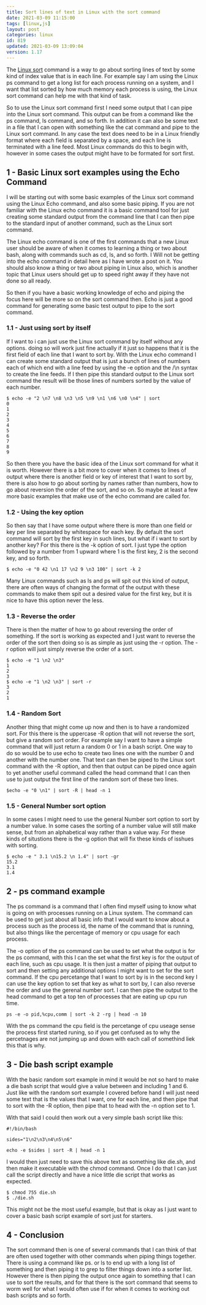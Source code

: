 ```yaml
---
title: Sort lines of text in Linux with the sort command
date: 2021-03-09 11:15:00
tags: [linux,js]
layout: post
categories: linux
id: 819
updated: 2021-03-09 13:09:04
version: 1.17
---
```


The [Linux sort](https://man7.org/linux/man-pages/man1/sort.1.html) command is a way to go about sorting lines of text by some kind of index value that is in each line. For example say I am using the Linux ps command to get a long list for each process running on a system, and I want that list sorted by how much memory each process is using, the Linux sort command can help me with that kind of task.

So to use the Linux sort command first I need some output that I can pipe into the Linux sort command. This output can be from a command like the ps command, ls command, and so forth. In addition it can also be some text in a file that I can open with something like the cat command and pipe to the Linux sort command. In any case the text does need to be in a Linux friendly format where each field is separated by a space, and each line is terminated with a line feed. Most Linux commands do this to begin with, however in some cases the output might have to be formated for sort first.

<!-- more -->

## 1 - Basic Linux sort examples using the Echo Command

I will be starting out with some basic examples of the Linux sort command using the Linux Echo command, and also some basic piping. If you are not familiar with the Linux echo command it is a basic command tool for just creating some standard output from the command line that I can then pipe to the standard input of another command, such as the Linux sort command.

The Linux echo command is one of the first commands that a new Linux user should be aware of when it comes to learning a thing or two about bash, along with commands such as cd, ls, and so forth. I Will not be getting into the echo command in detail here as I have wrote a post on it. You should also know a thing or two about piping in Linux also, which is another topic that Linux users should get up to speed right away if they have not done so all ready.

So then if you have a basic working knowledge of echo and piping the focus here will be more so on the sort command then. Echo is just a good command for generating some basic test output to pipe to the sort command.

### 1.1 - Just using sort by itself

If I want to i can just use the Linux sort command by itself without any options. doing so will work just fine actually if it just so happens that it is the first field of each line that I want to sort by. With the Linux echo command I can create some standard output that is just a bunch of lines of numbers each of which end with a line feed by using the -e option and the /\n syntax to create the line feeds. If I then pipe this standard output to the Linux sort command the result will be those lines of numbers sorted by the value of each number.

```
$ echo -e "2 \n7 \n8 \n3 \n5 \n9 \n1 \n6 \n0 \n4" | sort
0
1
2
3
4
5
6
7
8
9
```

So then there you have the basic idea of the Linux sort command for what it is worth. However there is a bit more to cover when it comes to lines of output where there is another field or key of interest that I want to sort by, there is also how to go about sorting by names rather than numbers, how to go about reversion the order of the sort, and so on. So maybe at least a few more basic examples that make use of the echo command are called for.

### 1.2 - Using the key option

So then say that I have some output where there is more than one field or key per line separated by whitespace for each key. By default the sort command will sort by the first key in such lines, but what if i want to sort by another key? For this there is the -k option of sort. I just type the option followed by a number from 1 upward where 1 is the first key, 2 is the second key, and so forth.

```
$ echo -e "0 42 \n1 17 \n2 9 \n3 100" | sort -k 2
```

Many Linux commands such as ls and ps will spit out this kind of output, there are often ways of changing the format of the output with these commands to make them spit out a desired value for the first key, but it is nice to have this option never the less.

### 1.3 - Reverse the order

There is then the matter of how to go about reversing the order of something. If the sort is working as expected and I just want to reverse the order of the sort then doing so is as simple as just using the -r option. The -r option will just simply reverse the order of a sort.

```
$ echo -e "1 \n2 \n3"
1
2
3
$ echo -e "1 \n2 \n3" | sort -r
3
2
1
```

### 1.4 - Random Sort

Another thing that might come up now and then is to have a randomized sort. For this there is the uppercase -R option that will not reverse the sort, but give a random sort order. For example say I want to have a simple command that will just return a random 0 or 1 in a bash script. One way to do so would be to use echo to create two lines one with the number 0 and another with the number one. That text can then be piped to the Linux sort command with the -R option, and then that output can be piped once again to yet another useful command called the head command that I can then use to just output the first line of the random sort of these two lines.

```
$echo -e "0 \n1" | sort -R | head -n 1
```

### 1.5 - General Number sort option

In some cases I might need to use the general Number sort option to sort by a number value. In some cases the sorting of a number value will still make sense, but from an alphabetical way rather than a value way. For these kinds of situstions there is the -g option that will fix these kinds of isshues with sorting.

```
$ echo -e " 3.1 \n15.2 \n 1.4" | sort -gr
15.2
3.1
1.4
```

## 2 - ps command example

The ps command is a command that I often find myself using to know what is going on with processes running on a Linux system. The command can be used to get just about all basic info that I would want to know about a process such as the process id, the name of the command that is running, but also things like the percentage of memory or cpu usage for each process. 

The -o option of the ps command can be used to set what the output is for the ps command, with this I can the set what the first key is for the output of each line, such as cpu usage. It is then just a matter of piping that output to sort and then setting any additional options I might want to set for the sort command. If the cpu percetange that I want to sort by is in the second key I can use the key option to set that key as what to sort by, I can also reverse the order and use the gerenal number sort. I can then pipe the output to the head command to get a top ten of processes that are eating up cpu run time.

```
ps -e -o pid,%cpu,comm | sort -k 2 -rg | head -n 10
```

With the ps command the cpu field is the percetange of cpu useage sense the process first started runing, so if you get confused as to why the percetnages are not jumping up and down with each call of somethind liek this that is why.

## 3 - Die bash script example

With the basic random sort example in mind it would be not so hard to make a die bash script that would give a value between and including 1 and 6. Just like with the random sort example I covered before hand I will just need some text that is the values that I want, one for each line, and then pipe that to sort with the -R option, then pipe that to head with the -n option set to 1.

With that said I could then work out a very simple bash script like this:

```
#!/bin/bash
 
sides="1\n2\n3\n4\n5\n6"
 
echo -e $sides | sort -R | head -n 1
```

I would then just need to save this above text as something like die.sh, and then make it executable with the chmod command. Once I do that I can just call the script directly and have a nice little die script that works as expected.

```
$ chmod 755 die.sh
$ ./die.sh
```

This might not be the most useful example, but that is okay as I just want to cover a basic bash script example of sort just for starters.

## 4 - Conclusion

The sort command then is one of several commands that I can think of that are often used together with other commands when piping things together. There is using a command like ps. or ls to end up with a long list of something and then piping it to grep to filter things down into a sorter list. However there is then piping the output once again to something that I can use to sort the results, and for that there is the sort command that seems to worm well for what I would often use if for when it comes to working out bash scripts and so forth.
